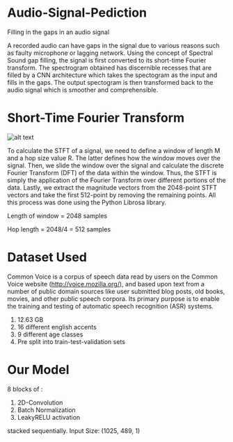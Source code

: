 # Audio-Signal-Pediction
Filling in the gaps in an audio signal

A recorded audio can have gaps in the signal due to various reasons such as faulty microphone or lagging network. Using the concept of Spectral Sound gap filling, the signal is first converted to its short-time Fourier transform. The spectrogram obtained has discernible recesses that are filled by a CNN architecture which takes the spectogram as the input and fills in the gaps. The output spectogram is then transformed back to the audio signal which is smoother and comprehensible.

# Short-Time Fourier Transform
![alt text](https://raw.githubusercontent.com/antrix99/Audio-Signal-Prediction/master/imgs/STFT.png?raw=true "Optional Title")

To calculate the STFT of a signal, we need to define a window of length M and a hop size value R. The latter defines how the window moves over the signal. Then, we slide the window over the signal and calculate the discrete Fourier Transform (DFT) of the data within the window. Thus, the STFT is simply the application of the Fourier Transform over different portions of the data. Lastly, we extract the magnitude vectors from the 2048-point STFT vectors and take the first 512-point by removing the remaining points. All this process was done using the Python Librosa library.

Length of window = 2048 samples

Hop length = 2048/4 = 512 samples

# Dataset Used
Common Voice is a corpus of speech data read by users on the Common Voice website (http://voice.mozilla.org/), and based upon text from a number of public domain sources like user submitted blog posts, old books, movies, and other public speech corpora. Its primary purpose is to enable the training and testing of automatic speech recognition (ASR) systems.
1. 12.63 GB
2. 16 different english accents
3. 9 different age classes
4. Pre split into train-test-validation sets

# Our Model
8 blocks of :
  1. 2D-Convolution
  2. Batch Normalization
  3. LeakyRELU activation 
  
stacked sequentially. Input Size: (1025, 489, 1)



